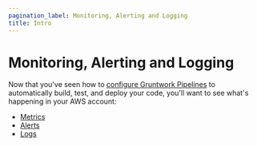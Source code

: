 ```yaml
---
pagination_label: Monitoring, Alerting and Logging
title: Intro
---
```


# Monitoring, Alerting and Logging

Now that you've seen how to [configure Gruntwork Pipelines](../04-configure-gw-pipelines/01-intro.md) to automatically build, test,
and deploy your code, you'll want to see what's happening in your AWS account:

* [Metrics](./02-metrics.md)
* [Alerts](./03-alerts.md)
* [Logs](./04-logs.md)


<!-- ##DOCS-SOURCER-START
{"sourcePlugin":"local-copier","hash":"3f4bcd017d055703ea7d6a51c69ca309"}
##DOCS-SOURCER-END -->
